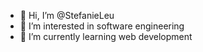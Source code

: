 - 👋 Hi, I’m @StefanieLeu
- 👀 I’m interested in software engineering
- 🌱 I’m currently learning web development

<!---
StefanieLeu/StefanieLeu is a ✨ special ✨ repository because its `README.md` (this file) appears on your GitHub profile.
You can click the Preview link to take a look at your changes.
--->

